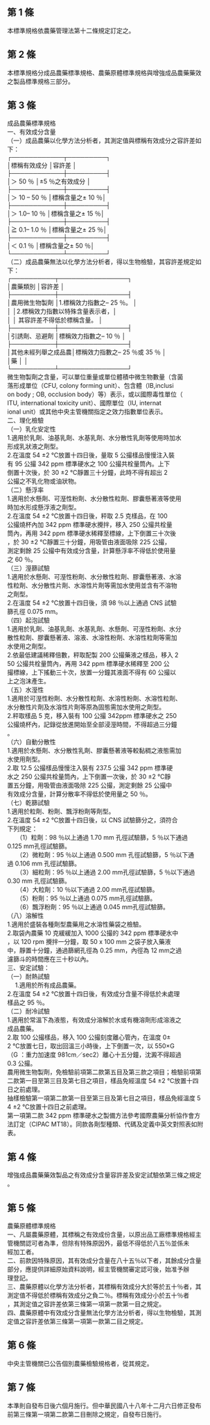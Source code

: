 第 1 條
-------
本標準規格依農藥管理法第十二條規定訂定之。

第 2 條
-------
本標準規格分成品農藥標準規格、農藥原體標準規格與增強成品農藥藥效  
之製品標準規格三部分。

第 3 條
-------
成品農藥標準規格  
一、有效成分含量  
（一）成品農藥以化學方法分析者，其測定值與標稱有效成分之容許差如  
      下：  
      ┌────────────┬─────────┐  
      │標稱有效成分            │容許差            │  
      ├────────────┼─────────┤  
      │＞ 50 ％                │±5 ％之有效成分  │  
      ├────────────┼─────────┤  
      │＞ 10 – 50 ％          │標稱含量之± 10 ％│  
      ├────────────┼─────────┤  
      │＞ 1.0– 10 ％          │標稱含量之± 15 ％│  
      ├────────────┼─────────┤  
      │≧ 0.1– 1.0  ％        │標稱含量之± 25 ％│  
      ├────────────┼─────────┤  
      │＜ 0.1  ％              │標稱含量之± 50 ％│  
      └────────────┴─────────┘  
（二）成品農藥無法以化學方法分析者，得以生物檢驗，其容許差規定如  
      下：  
      ┌──────────┬────────────────┐  
      │農藥類別            │容許差                          │  
      ├──────────┼────────────────┤  
      │農用微生物製劑      │1.標稱效力指數之– 25  ％。     │  
      │                    │2.標稱效力指數以特殊含量表示者，│  
      │                    │  其容許差不得低於標稱含量。    │  
      ├──────────┼────────────────┤  
      │引誘劑、忌避劑      │標稱效力指數之– 10 ％          │  
      ├──────────┼────────────────┤  
      │其他未經列舉之成品農│標稱效力指數之– 25 ％或 35 ％  │  
      │藥                  │                                │  
      └──────────┴────────────────┘  
      微生物製劑之含量，可以單位重量或單位體積中微生物數量（含菌  
      落形成單位（CFU, colony forming unit）、包含體（IB,inclusi  
      on body ; OB, occlusion body）等）表示，或以國際毒性單位（  
      ITU, international toxicity unit）、國際單位（IU, internat  
      ional unit）或其他中央主管機關指定之效力指數單位表示。  
二、理化檢驗  
（一）乳化安定性  
      1.適用於乳劑、油基乳劑、水基乳劑、水分散性乳劑等使用時加水  
        形成乳狀液之劑型。  
      2.在溫度 54 ±2 ℃放置十四日後，量取 5  公撮樣品慢慢注入裝  
        有 95 公撮 342 ppm  標準硬水之 100  公撮共栓量筒內。上下  
        倒置十次後，於 30 ±2 ℃靜置三十分鐘，此時不得有超出 2  
        公撮之不乳化物或油狀物。  
（二）懸浮率  
      1.適用於水懸劑、可溼性粉劑、水分散性粒劑、膠囊懸著液等使用  
        時加水形成懸浮液之劑型。  
      2.在溫度 54 ±2 ℃放置十四日後，秤取 2.5  克樣品，在 100  
        公撮燒杯內加 342 ppm  標準硬水攪拌，移入 250  公撮共栓量  
        筒內，再用 342 ppm  標準硬水稀釋至標線，上下倒置三十次後  
        ，於 30 ±2 ℃靜置三十分鐘，用吸管由液面吸除 225  公撮，  
        測定剩餘 25 公撮中有效成分含量，計算懸浮率不得低於使用量  
        之 60 ％。  
（三）溼篩試驗  
      1.適用於水懸劑、可溼性粉劑、水分散性粒劑、膠囊懸著液、水溶  
        性粒劑、水分散性片劑、水溶性片劑等需加水使用並含有不溶物  
        之劑型。  
      2.在溫度 54 ±2 ℃放置十四日後，須 98 ％以上通過 CNS  試驗  
        篩孔徑 0.075  mm。  
（四）起泡試驗  
      1.適用於乳劑、油基乳劑、水基乳劑、水懸劑、可溼性粉劑、水分  
        散性粒劑、膠囊懸著液、溶液、水溶性粉劑、水溶性粒劑等需加  
        水使用之劑型。  
      2.依最低建議稀釋倍數，秤取配製 200  公撮藥液之樣品，移入 2  
        50  公撮共栓量筒內，再用 342 ppm  標準硬水稀釋至 200  公  
        撮標線，上下搖動三十次，放置一分鐘其液面不得有 60 公撮以  
        上之泡沫產生。  
（五）水溼性  
      1.適用於可溼性粉劑、水分散性粒劑、水溶性粉劑、水溶性粒劑、  
        水分散性片劑及水溶性片劑等原為固態需加水使用之劑型。  
      2.秤取樣品 5  克，移入裝有 100  公撮 342ppm 標準硬水之 250  
        公撮燒杯內，記錄從放進開始至全部浸溼時間，不得超過三分鐘  
        。  
（六）自動分散性  
      1.適用於水懸劑、水分散性乳劑、膠囊懸著液等較黏稠之液態需加  
        水使用劑型。  
      2.取 12.5 公撮樣品慢慢注入裝有 237.5  公撮 342 ppm  標準硬  
        水之 250  公撮共栓量筒內，上下倒置一次後，於 30 ±2 ℃靜  
        置五分鐘，用吸管由液面吸除 225  公撮，測定剩餘 25 公撮中  
        有效成分含量，計算分散率不得低於使用量之 50 ％。  
（七）乾篩試驗  
      1.適用於粒劑、粉劑、飄浮粉劑等劑型。  
      2.在溫度 54 ±2 ℃放置十四日後，以 CNS  試驗篩分之，須符合  
        下列規定：  
 　　（1）粒劑：98  ％以上通過 1.70 mm  孔徑試驗篩，5 ％以下通過  
          0.125 mm孔徑試驗篩。  
 　　（2）微粒劑：95  ％以上通過 0.500 mm 孔徑試驗篩，5 ％以下通  
          過 0.106 mm 孔徑試驗篩。  
 　　（3）細粒劑：95  ％以上通過 2.00 mm孔徑試驗篩，5 ％以下通過  
          0.30 mm 孔徑試驗篩。  
 　　（4）大粒劑：10  ％以下通過 2.00 mm孔徑試驗篩。  
 　　（5）粉劑：95  ％以上通過 0.075  mm孔徑試驗篩。  
 　　（6）飄浮粉劑：95  ％以上通過 0.045  mm孔徑試驗篩。  
（八）溶解性  
      1.適用於盛裝各種劑型農藥用之水溶性藥袋之檢驗。  
      2.取袋內農藥 10 克緩緩加入 1000 公撮的 342 ppm  標準硬水中  
        ，以 120 rpm  攪拌一分鐘，取 50 x 100 mm  之袋子放入藥液  
        中，靜置十分鐘，通過篩網孔徑為 0.25 mm，內徑為 12 mm之過  
        濾篩斗的時間應在三十秒以內。  
三、安定試驗：  
（一）耐熱試驗  
　    1.適用於所有成品農藥。  
      2.在溫度 54 ±2 ℃放置十四日後，有效成分含量不得低於未處理  
        樣品之 95 ％。  
（二）耐冷試驗  
      1.適用於常溫下為液態，有效成分溶解於水或有機溶劑形成溶液之  
        成品農藥。  
      2.取 100  公撮樣品，移入 100  公撮刻度離心管內，在溫度 0±  
        2 ℃放置七日，取出回溫三小時後，上下倒置一次，以 550×G  
        （G ：重力加速度 981cm／sec2）離心十五分鐘，沈澱不得超過  
        0.3 公撮。  
農用微生物製劑，免檢驗前項第二款第五目及第三款之項目；檢驗前項第  
二款第一目至第三目及第七目之項目，樣品免經溫度 54 ±2 ℃放置十四  
日之前處理。  
抽樣檢驗第一項第二款第一目至第三目及第七目之項目，樣品免經溫度 5  
4 ±2 ℃放置十四日之前處理。  
第一項第二款 342 ppm  標準硬水之製備方法參考國際農藥分析協作會方  
法訂定（CIPAC MT18）。同款各劑型種類、代碼及定義中英文對照表如附  
表。

第 4 條
-------
增強成品農藥藥效製品之有效成分含量容許差及安定試驗依第三條之規定  
。

第 5 條
-------
農藥原體標準規格  
一、凡屬農藥原體，其標稱之有效成份含量，以原出品工廠標準規格經主  
    管機關認可者為準，但除有特殊原因外，最低不得低於八五％並係未  
    經加工者。  
二、前款因特殊原因，其有效成分含量在八十五％以下者，其餘成分含量  
    部分，應提供詳細原始資料說明，經主管機關審定認可後，始准予辦  
    理登記。  
三、農藥原體以化學方法分析者，其標稱有效成分大於等於五十％者，其  
    測定值不得低於標稱有效成分之負二％。標稱有效成分小於五十％者  
    ，其測定值之容許差依第三條第一項第一款第一目之規定。  
四、農藥原體中有效成分含量無法化學方法分析者，得以生物檢驗，其測  
    定值之容許差依第三條第一項第一款第二目之規定。

第 6 條
-------
中央主管機關已公告個別農藥檢驗規格者，從其規定。

第 7 條
-------
本準則自發布日後六個月施行。但中華民國八十八年十二月六日修正發布  
前第三條第一項第二款第二目刪除之規定，自發布日施行。

